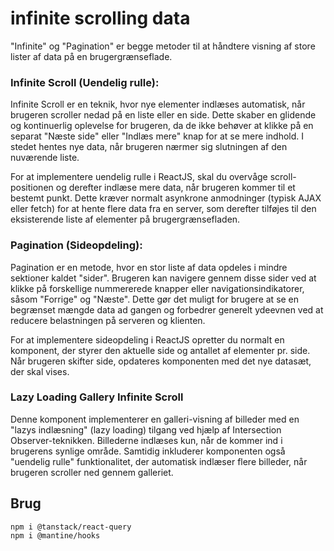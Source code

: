 # infinite scrolling data
"Infinite" og "Pagination" er begge metoder til at håndtere visning af store lister af data på en brugergrænseflade.

### Infinite Scroll (Uendelig rulle):

Infinite Scroll er en teknik, hvor nye elementer indlæses automatisk, når brugeren scroller nedad på en liste eller en side. Dette skaber en glidende og kontinuerlig oplevelse for brugeren, da de ikke behøver at klikke på en separat "Næste side" eller "Indlæs mere" knap for at se mere indhold. I stedet hentes nye data, når brugeren nærmer sig slutningen af den nuværende liste.

For at implementere uendelig rulle i ReactJS, skal du overvåge scroll-positionen og derefter indlæse mere data, når brugeren kommer til et bestemt punkt. Dette kræver normalt asynkrone anmodninger (typisk AJAX eller fetch) for at hente flere data fra en server, som derefter tilføjes til den eksisterende liste af elementer på brugergrænsefladen.

### Pagination (Sideopdeling):

Pagination er en metode, hvor en stor liste af data opdeles i mindre sektioner kaldet "sider". Brugeren kan navigere gennem disse sider ved at klikke på forskellige nummererede knapper eller navigationsindikatorer, såsom "Forrige" og "Næste". Dette gør det muligt for brugere at se en begrænset mængde data ad gangen og forbedrer generelt ydeevnen ved at reducere belastningen på serveren og klienten.

For at implementere sideopdeling i ReactJS opretter du normalt en komponent, der styrer den aktuelle side og antallet af elementer pr. side. Når brugeren skifter side, opdateres komponenten med det nye datasæt, der skal vises.

### Lazy Loading Gallery Infinite Scroll
Denne komponent implementerer en galleri-visning af billeder med en "lazys indlæsning" (lazy loading) tilgang ved hjælp af Intersection Observer-teknikken. Billederne indlæses kun, når de kommer ind i brugerens synlige område. Samtidig inkluderer komponenten også "uendelig rulle" funktionalitet, der automatisk indlæser flere billeder, når brugeren scroller ned gennem galleriet.

## Brug
    npm i @tanstack/react-query
    npm i @mantine/hooks
